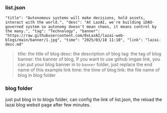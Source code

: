 ### list.json

`
    "title": "Autonomous systems will make decisions, hold assets, interact with the world.",
    "desc": "At LazAI, we're building iDAO-governed system so autonomy doesn't mean chaos, it means control by the many.",
    "tag": "Technology",
     "banner": "https://raw.githubusercontent.com/0xLazAI/lazai-web-blogs/main/banner/1.jpg",
    "time": "2025/03/18 11:10",
    "link": "lazai-desc.md"
`

> title: the title of blog
> desc: the description of blog
> tag: the tag of blog
> banner: the banner of blog, If you want to use github imgae link, you  can put your blog banner in to `banner` folder, just replace the end name of this example link
> time: the time of blog
> link:  the file name of blog in blog folder


### blog folder
just put blog in to blogs folder, can config the link of list.json, the reload the lazai blog websit page after few minutes.